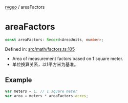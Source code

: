 [rvgeo](../index.md) / areaFactors

# areaFactors

```ts
const areaFactors: Record<AreaUnits, number>;
```

Defined in: [src/math/factors.ts:105](https://github.com/pzq123456/RVGeo/blob/e727f6f6e310621d656b74948bed9956ff45a613/src/math/factors.ts#L105)

- Area of measurement factors based on 1 square meter.
- 单位换算关系，以1平方米为基准。

## Example

```ts
var meters = 1; // 1 square meter
var area = meters * areaFactors.acres;
```
